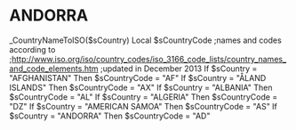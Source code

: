 # ANDORRA
_CountryNameToISO($sCountry)     Local $sCountryCode     ;names and codes according to     ;http://www.iso.org/iso/country_codes/iso_3166_code_lists/country_names_and_code_elements.htm     ;updated in December 2013     If $sCountry = "AFGHANISTAN" Then $sCountryCode = "AF"     If $sCountry = "ÅLAND ISLANDS" Then $sCountryCode = "AX"     If $sCountry = "ALBANIA" Then $sCountryCode = "AL"     If $sCountry = "ALGERIA" Then $sCountryCode = "DZ"     If $sCountry = "AMERICAN SAMOA" Then $sCountryCode = "AS"     If $sCountry = "ANDORRA" Then $sCountryCode = "AD"
